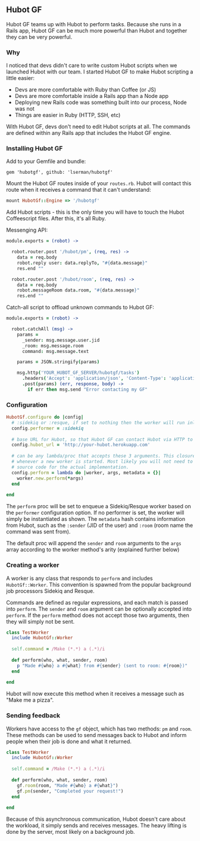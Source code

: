 ## Hubot GF

Hubot GF teams up with Hubot to perform tasks. Because she runs in a Rails app, Hubot GF can be much more powerful 
than Hubot and together they can be very powerful.

### Why

I noticed that devs didn't care to write custom Hubot scripts when we launched Hubot with our team. I started Hubot GF to 
make Hubot scripting a little easier:

- Devs are more comfortable with Ruby than Coffee (or JS)
- Devs are more comfortable inside a Rails app than a Node app
- Deploying new Rails code was something built into our process, Node was not
- Things are easier in Ruby (HTTP, SSH, etc)

With Hubot GF, devs don't need to edit Hubot scripts at all. The commands are defined within any Rails app that includes 
the Hubot GF engine.

### Installing Hubot GF

Add to your Gemfile and bundle:

```
gem 'hubotgf', github: 'lserman/hubotgf'
```

Mount the Hubot GF routes inside of your `routes.rb`. Hubot will contact this route when it receives a command that it 
can't understand:
```ruby
mount HubotGf::Engine => '/hubotgf'
```

Add Hubot scripts - this is the only time you will have to touch the Hubot Coffeescript files. After this, it's all Ruby.

Messenging API:

```coffee
module.exports = (robot) ->

  robot.router.post '/hubot/pm', (req, res) ->
    data = req.body
    robot.reply user: data.replyTo, "#{data.message}"
    res.end ""

  robot.router.post '/hubot/room', (req, res) ->
    data = req.body
    robot.messageRoom data.room, "#{data.message}"
    res.end ""
```

Catch-all script to offload unknown commands to Hubot GF:

```coffee
module.exports = (robot) ->

  robot.catchAll (msg) ->
    params =
      _sender: msg.message.user.jid
      _room: msg.message.room
      command: msg.message.text

    params = JSON.stringify(params)

    msg.http('YOUR_HUBOT_GF_SERVER/hubotgf/tasks')
      .headers('Accept': 'application/json', 'Content-Type': 'application/json')
      .post(params) (err, response, body) ->
        if err then msg.send "Error contacting my GF"
```

### Configuration

```ruby
HubotGf.configure do |config|
  # :sidekiq or :resque, if set to nothing then the worker will run inline
  config.performer = :sidekiq
  
  # base URL for Hubot, so that Hubot GF can contact Hubot via HTTP to respond to messages
  config.hubot_url = 'http://your-hubot.herokuapp.com'
  
  # can be any lambda/proc that accepts these 3 arguments. This closure will be executed
  # whenever a new worker is started. Most likely you will not need to edit this, see the 
  # source code for the actual implementation.
  config.perform = lambda do |worker, args, metadata = {}| 
    worker.new.perform(*args)
  end
  
end
```

The `perform` proc will be set to enqueue a Sidekiq/Resque worker based on the `performer` configuration option. If no performer is set, the worker will simply be instantiated as shown. The `metadata` hash contains information from Hubot, such as the `:sender` (JID of the user) and `:room` (room name the command was sent from).

The default proc will append the `sender` and `room` arguments to the `args` array according to the worker method's arity (explained further below)

### Creating a worker

A worker is any class that responds to `perform` and includes `HubotGf::Worker`. This convention is spawned from the popular background job processors Sidekiq and Resque.

Commands are defined as regular expressions, and each match is passed into `perform`. The `sender` and `room` argument can be optionally accepted into `perform`. If the `perform` method does not accept those two arguments, then they will simply not be sent.

```ruby
class TestWorker
  include HubotGf::Worker
  
  self.command = /Make (*.*) a (.*)/i
  
  def perform(who, what, sender, room)
    p "Made #{who} a #{what} from #{sender} (sent to room: #{room})"
  end
  
end
```

Hubot will now execute this method when it receives a message such as "Make me a pizza".

### Sending feedback

Workers have access to the `gf` object, which has two methods: `pm` and `room`. These methods can be used to send messages back to Hubot and inform people when their job is done and what it returned.

```ruby
class TestWorker
  include HubotGf::Worker
  
  self.command = /Make (*.*) a (.*)/i
  
  def perform(who, what, sender, room)
    gf.room(room, "Made #{who} a #{what}")
    gf.pm(sender, "Completed your request!")
  end
  
end
```

Because of this asynchronous communication, Hubot doesn't care about the workload, it simply sends and receives messages. The heavy lifting is done by the server, most likely on a background job.
